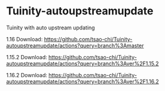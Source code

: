 # Tuinity-autoupstreamupdate
Tuinity with auto upstream updating

1.16 Download: https://github.com/tsao-chi/Tuinity-autoupstreamupdate/actions?query=branch%3Amaster

1.15.2 Download: https://github.com/tsao-chi/Tuinity-autoupstreamupdate/actions?query=branch%3Aver%2F1.15.2

1.16.2 Download: https://github.com/tsao-chi/Tuinity-autoupstreamupdate/actions?query=branch%3Aver%2F1.16.2

